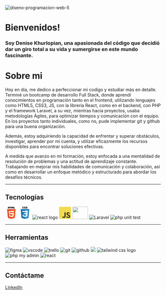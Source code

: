 ![diseno-programacion-web-5](https://github.com/dkhurlop/dkhurlop/assets/129850727/51078b7d-97bf-464e-b34c-bec4ef0fcef2)
<h1>Bienvenidos!</h1>
<h3>Soy Denise Khurlopian, una apasionada del código que decidió dar un giro total a su vida y sumergirse en este mundo fascinante.</h3>

# Sobre mi
Hoy en día, me dedico a perfeccionar mi codigo y estudiar más en detalle. Terminé un bootcamp de desarrollo Full Stack, donde aprendí conocimientos en programación tanto en el frontend, utilizando lenguajes como HTML5, CSS3, JS, con la libreria React, como en el backend, con PHP y el framework Laravel, a su vez, mientras hacia proyectos, usaba metodologías Ágiles, para optimizar tiempos y comunicación con el equipo. En los proyectos tanto individuales, como no, pude implementar git y github para una buena organización. 

Además, estoy adquiriendo la capacidad de enfrentar y superar obstáculos, investigar, aprender por mi cuenta, y utilizar eficazmente los recursos disponibles para encontrar soluciones efectivas.

A medida que avanzo en mi formación, estoy enfocada a una mentalidad de resolución de problemas y una actitud de aprendizaje constante. Trabajando en mejorar mis habilidades de comunicación y colaboración, así como en desarrollar un enfoque metódico y estructurado para abordar los desafíos técnicos.

---

## Tecnologías
 <div>
 <div> <img src="https://raw.githubusercontent.com/devicons/devicon/master/icons/html5/html5-original-wordmark.svg" alt="html5" width="40" height="40"/>
 <img src="https://raw.githubusercontent.com/devicons/devicon/master/icons/css3/css3-original-wordmark.svg" alt="css3" width="40" height="40"/>
 <img src="https://www.vectorlogo.zone/logos/reactjs/reactjs-ar21.svg" alt="react logo" margin="0" width="80" height="40"/>
 <img src="https://raw.githubusercontent.com/devicons/devicon/master/icons/javascript/javascript-original.svg" alt="javascript logo" width="40" height="40"/> 
 <img src="https://upload.wikimedia.org/wikipedia/commons/thumb/2/27/PHP-logo.svg/1200px-PHP-logo.svg.png" width="50" height="40"/> 
 <img src="https://profilinator.rishav.dev/skills-assets/laravel-plain-wordmark.svg" alt="Laravel" width="40" height="40"/>
 <img src="https://www.mailslurp.com/assets/brands/phpunit.png"  alt="php unit test" width="60" heigth="40"/>
 <div>      

---

## Herramientas

<div>
<img src="https://www.vectorlogo.zone/logos/figma/figma-icon.svg" alt="figma" width="40" height="40"/>
<img src="https://w7.pngwing.com/pngs/512/824/png-transparent-visual-studio-code-hd-logo-thumbnail.png" alt="vscode" width="40" heigth="40"/>
<img src="https://w7.pngwing.com/pngs/115/721/png-transparent-trello-social-icons-icon.png" alt="trello" width="40" heigth="40"/>
<img src="https://www.vectorlogo.zone/logos/git-scm/git-scm-icon.svg" alt="git" width="40" height="40"/>
<img src="https://cdn-icons-png.flaticon.com/512/25/25231.png" alt="github" width="40" heigth="40"/> 
<img src="https://github.com/dkhurlop/dkhurlop/assets/129850727/61c010a5-c13e-45be-b7d1-dde263bddbed alt="github" width="50" heigth="50"/> 
<img src="https://upload.wikimedia.org/wikipedia/commons/9/95/Tailwind_CSS_logo.svg" alt="tailwind css logo" width="80" height="30"/>
<img src="https://www.pngall.com/wp-content/uploads/8/phpMyAdmin-PNG-Picture.png" alt="php my admin" width="60" heigth="40"/>
<img src="https://profilinator.rishav.dev/skills-assets/mysql-original-wordmark.svg" alt="react" width="40" height="40"/>
</div>

---

## Contáctame 

[LinkedIn](https://www.linkedin.com/in/denisekhurlopian/)

